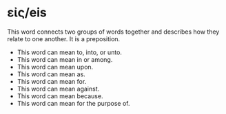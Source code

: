 # εἰς/eis
This word connects two groups of words together and describes how they relate to one another. It is a preposition.

* This word can mean to, into, or unto.
* This word can mean in or among.
* This word can mean upon. 
* This word can mean as.
* This word can mean for.
* This word can mean against.
* This word can mean because.
* This word can mean for the purpose of. 
